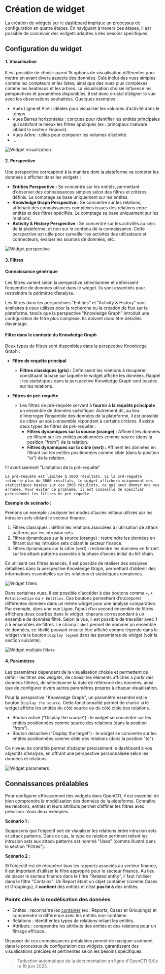 # Création de widget

La création de widgets sur le [dashboard](dashboards.md) implique un processus de configuration en quatre étapes. En naviguant à travers ces étapes, il est possible de concevoir des widgets adaptés à des besoins spécifiques.

## Configuration du widget

#### 1. Visualisation

Il est possible de choisir parmi 15 options de visualisation différentes pour mettre en avant divers aspects des données. Cela inclut des vues simples comme les compteurs et les listes, ainsi que des vues plus complexes comme les heatmaps et les arbres. La visualisation choisie influence les perspectives et paramètres disponibles, il est donc crucial d’aligner la vue avec les observations souhaitées. Quelques exemples :

- Vues Ligne et Aire : idéales pour visualiser les volumes d’activité dans le temps.
- Vues Barres horizontales : conçues pour identifier les entités principales qui satisfont le mieux les filtres appliqués (ex : principaux malware ciblant le secteur Finance).
- Vues Arbre : utiles pour comparer les volumes d’activité.
- ...

![Widget visualization](assets/widget-visualization.png)

#### 2. Perspective

Une perspective correspond à la manière dont la plateforme va compter les données à afficher dans les widgets :

- **Entities Perspective :** Se concentre sur les entités, permettant d’observer des connaissances simples selon des filtres et critères définis. Le comptage se base uniquement sur les entités.
- **Knowledge Graph Perspective :** Se concentre sur les relations, affichant des connaissances complexes issues des relations entre entités et des filtres spécifiés. Le comptage se base uniquement sur les relations.
- **Activity & History Perspective :** Se concentre sur les activités au sein de la plateforme, et non sur le contenu de la connaissance. Cette perspective est utile pour surveiller les activités des utilisateurs et connecteurs, évaluer les sources de données, etc.

![Widget perspective](assets/widget-perspective.png)

#### 3. Filtres

#### Connaissance générique

Les filtres varient selon la perspective sélectionnée et définissent l’ensemble de données utilisé dans le widget. Ils sont essentiels pour restreindre le périmètre d’analyse.

Les filtres dans les perspectives "Entities" et "Activity & History" sont similaires à ceux utilisés pour la recherche ou la création de flux sur la plateforme, tandis que la perspective "Knowledge Graph" introduit une configuration de filtre plus complexe. Ils doivent donc être détaillés davantage.

#### Filtre dans le contexte du Knowledge Graph

Deux types de filtres sont disponibles dans la perspective Knowledge Graph :

- **Filtre de requête principal**
    - **Filtres classiques (gris) :** Définissent les relations à récupérer, constituant la base sur laquelle le widget affiche les données. Rappel : les statistiques dans la perspective Knowledge Graph sont basées sur les relations.
  
- **Filtres de pré-requête**
    - Les filtres de pré-requête servent à **fournir à la requête principale** un ensemble de données spécifique. Autrement dit, au lieu d’interroger l’ensemble des données de la plateforme, il est possible de cibler un sous-ensemble répondant à certains critères. Il existe deux types de filtres de pré-requête :
        - **Filtres dynamiques sur la source (orange) :** Affinent les données en filtrant sur les entités positionnées comme source (dans la position "from") de la relation.
        - **Filtres dynamiques sur la cible (vert) :** Affinent les données en filtrant sur les entités positionnées comme cible (dans la position "to") de la relation.

!!! avertissement "Limitation de la pré-requête"

    La pré-requête est limitée à 5000 résultats. Si la pré-requête retourne plus de 5000 résultats, le widget affichera uniquement des statistiques basées sur ces 5000 résultats, ce qui peut donner une vue erronée. Pour éviter ce problème, il est conseillé de spécifier précisément les filtres de pré-requête.

**Exemple de scénario :**

Prenons un exemple : analyser les modes d’accès initiaux utilisés par les intrusion sets ciblant le secteur finance.

1. Filtres classiques : définir les relations associées à l’utilisation de attack patterns par les intrusion sets.
2. Filtres dynamiques sur la source (orange) : restreindre les données en filtrant sur les intrusion sets ciblant le secteur finance.
3. Filtres dynamiques sur la cible (vert) : restreindre les données en filtrant sur les attack patterns associés à la phase d’accès initial du kill chain.

En utilisant ces filtres avancés, il est possible de réaliser des analyses détaillées dans la perspective Knowledge Graph, permettant d’obtenir des informations essentielles sur les relations et statistiques complexes.

![Widget filters](assets/widget-filters.png)

Dans certaines vues, il est possible d’accéder à des boutons comme `+`, `+ Relationships` ou `+ Entities`. Ces boutons permettent d’incorporer différentes données dans un même widget pour une analyse comparative. Par exemple, dans une vue Ligne, l’ajout d’un second ensemble de filtres affichera deux courbes dans le widget, chacune correspondant à un ensemble de données filtré. Selon la vue, il est possible de travailler avec 1 à 5 ensembles de filtres. Le champ `Label` permet de nommer un ensemble de données, ce libellé pouvant ensuite être affiché comme légende dans le widget via le bouton `Display legend` dans les paramètres du widget (voir la section suivante).

![Widget multiple filters](assets/widget-multiple-filters.png)

#### 4. Paramètres

Les paramètres dépendent de la visualisation choisie et permettent de définir les titres des widgets, de choisir les éléments affichés à partir des données filtrées, de sélectionner la date de référence des données, ainsi que de configurer divers autres paramètres propres à chaque visualisation.

Pour la perspective "Knowledge Graph", un paramètre essentiel est le bouton `Display the source`. Cette fonctionnalité permet de choisir si le widget affiche les entités du côté source ou du côté cible des relations.

- Bouton activé ("Display the source") : le widget se concentre sur les entités positionnées comme source des relations (dans la position "from").
- Bouton désactivé ("Display the target") : le widget se concentre sur les entités positionnées comme cible des relations (dans la position "to").

Ce niveau de contrôle permet d’adapter précisément le dashboard à vos objectifs d’analyse, en offrant une perspective personnalisée selon les données et relations.

![Widget parameters](assets/widget-parameters.png)


## Connaissances préalables

Pour configurer efficacement des widgets dans OpenCTI, il est essentiel de bien comprendre la modélisation des données de la plateforme. Connaître les relations, entités et leurs attributs permet d’affiner les filtres avec précision. Voici deux exemples.

**Scénario 1 :**

Supposons que l’objectif soit de visualiser les relations entre intrusion sets et attack patterns. Dans ce cas, le type de relation pertinent reliant les intrusion sets aux attack patterns est nommé "Uses" (comme illustré dans la section "Filtres").

**Scénario 2 :**

Si l’objectif est de récupérer tous les rapports associés au secteur finance, il est important d’utiliser le filtre approprié pour le secteur finance. Au lieu de placer le secteur finance dans le filtre "Related entity", il faut l’utiliser dans le filtre "Contains". Un Report étant un objet container (comme Cases et Groupings), il **contient** des entités et n’est **pas lié à** des entités.

### Points clés de la modélisation des données

- Entités : reconnaître les [container](containers.md) (ex : Reports, Cases et Groupings) et comprendre la différence avec les entités non-container.
- Relations : identifier les types de relations reliant les entités.
- Attributs : comprendre les attributs des entités et des relations pour un filtrage efficace.

Disposer de ces connaissances préalables permet de naviguer aisément dans le processus de configuration des widgets, garantissant des visualisations précises et pertinentes selon les besoins spécifiques.


> Taduction automatique de la documentation en ligne d'OpenCTI 6.6.x le 10 juin 2025.